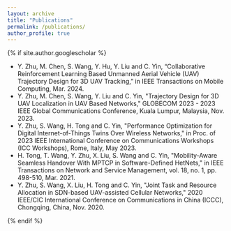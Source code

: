 ```yaml
---
layout: archive
title: "Publications"
permalink: /publications/
author_profile: true
---
```


{% if site.author.googlescholar %}
  
* Y. Zhu, M. Chen, S. Wang, Y. Hu, Y. Liu and C. Yin, “Collaborative Reinforcement Learning Based Unmanned Aerial Vehicle (UAV) Trajectory Design for 3D UAV Tracking,” in IEEE Transactions on Mobile Computing, Mar. 2024.
* Y. Zhu, M. Chen, S. Wang, Y. Liu and C. Yin, "Trajectory Design for 3D UAV Localization in UAV Based Networks," GLOBECOM 2023 - 2023 IEEE Global Communications Conference, Kuala Lumpur, Malaysia, Nov. 2023.
* Y. Zhu, S. Wang, H. Tong and C. Yin, "Performance Optimization for Digital Internet-of-Things Twins Over Wireless Networks," in Proc. of 2023 IEEE International Conference on Communications Workshops (ICC Workshops), Rome, Italy, May 2023. 
* H. Tong, T. Wang, Y. Zhu, X. Liu, S. Wang and C. Yin, "Mobility-Aware Seamless Handover With MPTCP in Software-Defined HetNets," in IEEE Transactions on Network and Service Management, vol. 18, no. 1, pp. 498-510, Mar. 2021.
* Y. Zhu, S. Wang, X. Liu, H. Tong and C. Yin, "Joint Task and Resource Allocation in SDN-based UAV-assisted Cellular Networks," 2020 IEEE/CIC International Conference on Communications in China (ICCC), Chongqing, China, Nov. 2020.
 
{% endif %}




